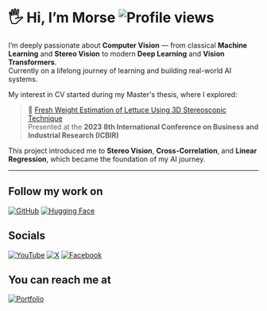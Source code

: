 # 🖐 Hi, I’m Morse ![Profile views](https://komarev.com/ghpvc/?username=morsetechlab&label=Profile%20views&color=blueviolet&style=flat) 

I’m deeply passionate about **Computer Vision** — from classical **Machine Learning** and **Stereo Vision** to modern **Deep Learning** and **Vision Transformers**.  
Currently on a lifelong journey of learning and building real-world AI systems.

My interest in CV started during my Master's thesis, where I explored:

> 🥬 [Fresh Weight Estimation of Lettuce Using 3D Stereoscopic Technique](https://ieeexplore.ieee.org/document/10147436)  
> Presented at the **2023 8th International Conference on Business and Industrial Research (ICBIR)**

This project introduced me to **Stereo Vision**, **Cross-Correlation**, and **Linear Regression**, which became the foundation of my AI journey.

--- 

## Follow my work on

[![GitHub](https://img.shields.io/github/followers/morsetechlab?label=GitHub&style=social)](https://github.com/morsetechlab)
[![Hugging Face](https://img.shields.io/badge/HuggingFace-%40morsetechlab-orange?logo=huggingface&style=social)](https://huggingface.co/morsetechlab)

## Socials

[![YouTube](https://img.shields.io/youtube/channel/subscribers/UCfFQ7iDTV63BRuzlSH_YCXQ?style=social)](https://www.youtube.com/@MorseTechLab)
[![X](https://img.shields.io/badge/follow-%40morsetechlab-1DA1F2?style=social&logo=x)](https://x.com/morsetechlab)
[![Facebook](https://img.shields.io/badge/Facebook-morsetechlab-1877F2?style=social&logo=facebook)](https://facebook.com/morsetechlab)

## You can reach me at

[![Portfolio](https://img.shields.io/badge/MorseTechLab.com-Visit-blue?style=social&logo=google-chrome)](https://www.morsetechlab.com)
